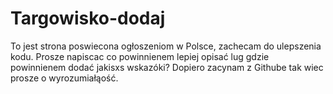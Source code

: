# Targowisko-dodaj
To jest strona poswiecona ogłoszeniom w Polsce, zachecam do ulepszenia kodu.
Prosze napiscac co powinnienem lepiej opisać lug gdzie powinnienem dodać jakisxs wskazóki? 
Dopiero zacynam z Githube tak wiec prosze o wyrozumiałąość.
